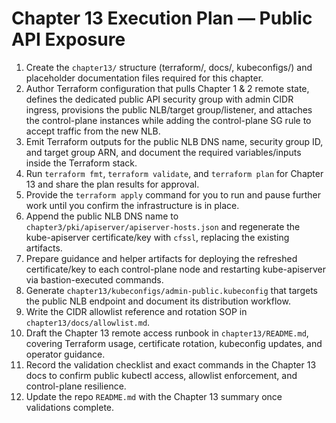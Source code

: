 # Chapter 13 Execution Plan — Public API Exposure

1. Create the `chapter13/` structure (terraform/, docs/, kubeconfigs/) and placeholder documentation files required for this chapter.
2. Author Terraform configuration that pulls Chapter 1 & 2 remote state, defines the dedicated public API security group with admin CIDR ingress, provisions the public NLB/target group/listener, and attaches the control-plane instances while adding the control-plane SG rule to accept traffic from the new NLB.
3. Emit Terraform outputs for the public NLB DNS name, security group ID, and target group ARN, and document the required variables/inputs inside the Terraform stack.
4. Run `terraform fmt`, `terraform validate`, and `terraform plan` for Chapter 13 and share the plan results for approval.
5. Provide the `terraform apply` command for you to run and pause further work until you confirm the infrastructure is in place.
6. Append the public NLB DNS name to `chapter3/pki/apiserver/apiserver-hosts.json` and regenerate the kube-apiserver certificate/key with `cfssl`, replacing the existing artifacts.
7. Prepare guidance and helper artifacts for deploying the refreshed certificate/key to each control-plane node and restarting kube-apiserver via bastion-executed commands.
8. Generate `chapter13/kubeconfigs/admin-public.kubeconfig` that targets the public NLB endpoint and document its distribution workflow.
9. Write the CIDR allowlist reference and rotation SOP in `chapter13/docs/allowlist.md`.
10. Draft the Chapter 13 remote access runbook in `chapter13/README.md`, covering Terraform usage, certificate rotation, kubeconfig updates, and operator guidance.
11. Record the validation checklist and exact commands in the Chapter 13 docs to confirm public kubectl access, allowlist enforcement, and control-plane resilience.
12. Update the repo `README.md` with the Chapter 13 summary once validations complete.
